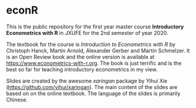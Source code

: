 # econR

This is the public repository for the first year master course **Introductory Econometrics with R** in JXUFE for the 2nd semester of year 2020. 

The textbook for the course is *Introduction to Econometrics with R* by Christoph Hanck, Martin Arnold, Alexander Gerber and Martin Schmelzer. It is an Open Review book and the online version is available at https://www.econometrics-with-r.org. The book is just terrific and is the best so far for teaching introductory econometrics in my view. 

Slides are created by the awesome *xaringan* package by Yihui Xie (https://github.com/yihui/xaringan). The main content of the slides are based on on the online textbook. The language of the slides is primarily Chinese. 




